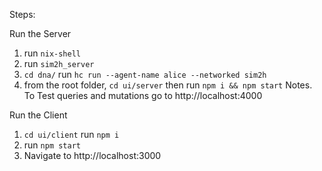 Steps:

Run the Server
1. run `nix-shell`
2. run `sim2h_server`
3. `cd dna/` run `hc run --agent-name alice --networked sim2h`
4. from the root folder, `cd ui/server` then run `npm i && npm start`
Notes. To Test queries and mutations go to http://localhost:4000

Run the Client
1. `cd ui/client` run `npm i`
2. run `npm start`
3. Navigate to http://localhost:3000